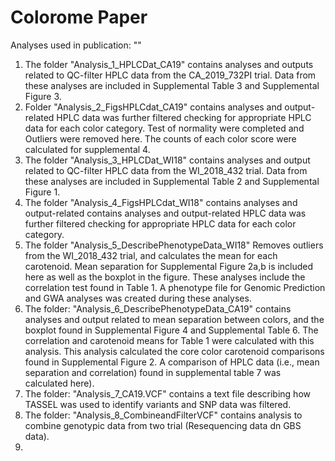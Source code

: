 # Colorome Paper
Analyses used in publication: ""

1) The folder "Analysis_1_HPLCDat_CA19" contains analyses and outputs related to QC-filter HPLC data from the CA_2019_732PI trial. 
  Data from these analyses are included in Supplemental Table 3 and Supplemental Figure 3. 
2) Folder "Analysis_2_FigsHPLCdat_CA19" contains analyses and output-related HPLC data was further filtered checking for appropriate HPLC data for each color category.
   Test of normality were completed and Outliers were removed here. 
   The counts of each color score were calculated for supplemental 4.
3) The folder "Analysis_3_HPLCDat_WI18" contains analyses and output related to QC-filter HPLC data from the WI_2018_432 trial.
     Data from these analyses are included in Supplemental Table 2 and Supplemental Figure 1. 
4) The folder "Analysis_4_FigsHPLCdat_WI18" contains analyses and output-related contains analyses and output-related HPLC data was further filtered checking for appropriate HPLC data for each color category.
5) The folder "Analysis_5_DescribePhenotypeData_WI18" Removes outliers from the WI_2018_432 trial, and calculates the mean for each carotenoid. Mean separation for Supplemental Figure 2a,b is included here as well as the boxplot in the figure. These analyses include the correlation test found in Table 1. A phenotype file for  Genomic Prediction and GWA analyses was created during these analyses. 
6)  The folder: "Analysis_6_DescribePhenotypeData_CA19" contains analyses and output related to mean separation between colors, and the boxplot found in Supplemental Figure 4 and Supplemental Table 6. The correlation and carotenoid means for Table 1 were calculated with this analysis. This analysis calculated the core color carotenoid comparisons found in Supplemental Figure 2. A comparison of HPLC data (i.e., mean separation and correlation) found in supplemental table 7 was calculated here). 
7) The folder: "Analysis_7_CA19.VCF" contains a text file describing how TASSEL was used to identify variants and SNP data was filtered.
8) The folder: "Analysis_8_CombineandFilterVCF" contains analysis to combine genotypic data from two trial (Resequencing data dn GBS data).
9)  

